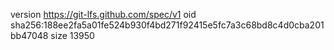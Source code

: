 version https://git-lfs.github.com/spec/v1
oid sha256:188ee2fa5a01fe524b930f4bd271f92415e5fc7a3c68bd8c4d0cba201bb47048
size 13950
